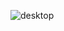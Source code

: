 ![desktop](https://github.com/Bfilahi/websites/assets/155784642/94b1d978-f628-4119-bb3d-f6b00b6d7c17)
